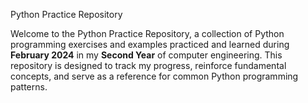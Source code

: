 Python Practice Repository

Welcome to the Python Practice Repository, a collection of Python programming exercises and examples practiced and learned during <b>February 2024</b> in my <b>Second Year</b> of computer engineering. This repository is designed to track my progress, reinforce fundamental concepts, and serve as a reference for common Python programming patterns.
